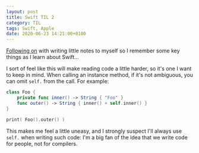 ```yaml
---
layout: post
title: Swift TIL 2
category: TIL
tags: Swift, Apple
date: 2020-06-23 14:21:00+0100
---
```


[Following on](/2020/06/22/swift-til-1.html) with writing little notes to
myself so I remember some key things as I learn about Swift...

I sort of feel like this will make reading code a little harder, so it's one
I want to keep in mind. When calling an instance method, if it's not
ambiguous, you can omit `self.` from the call. For example:

```swift
class Foo {
    private func inner() -> String { "Foo" }
    func outer() -> String { inner() + self.inner() }
}

print( Foo().outer() )
```

This makes me feel a little uneasy, and I strongly suspect I'll always use
`self.` when writing such code: I'm a big fan of the idea that we write code
for people, not for compilers.

[//]: # (2020-06-23-swift-til-2.md ends here)
